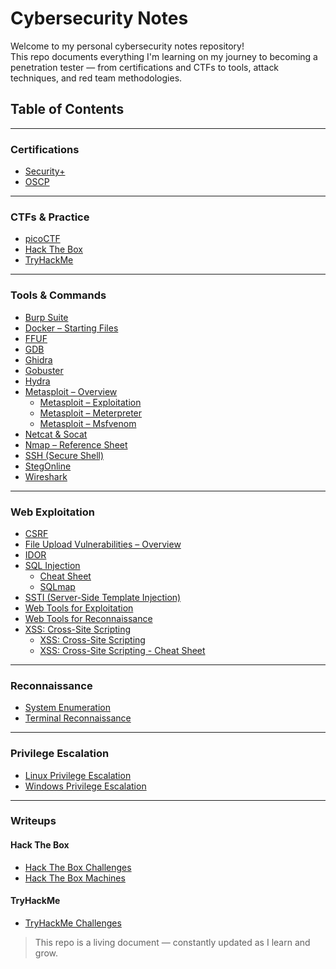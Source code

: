 # Cybersecurity Notes

Welcome to my personal cybersecurity notes repository!  
This repo documents everything I'm learning on my journey to becoming a penetration tester — from certifications and CTFs to tools, attack techniques, and red team methodologies.


## Table of Contents
---

### Certifications
- [Security+](./Certifications/Security+/)
- [OSCP](./Certifications/OSCP/)

---

### CTFs & Practice
- [picoCTF](./CTFs%20&%20Practice/picoCTF/)
- [Hack The Box](./CTFs%20&%20Practice/HackTheBox/)
- [TryHackMe](./CTFs%20&%20Practice/TryHackMe/)

---

### Tools & Commands
- [Burp Suite](./Tools%20&%20Commands/Burp%20Suite/burp%20suite.md)
- [Docker – Starting Files](./Tools%20&%20Commands/Docker/docker.md)
- [FFUF](./Tools%20&%20Commands/FFUF/ffuf.md)
- [GDB](./Tools%20&%20Commands/GDB/gdb.md)
- [Ghidra](./Tools%20&%20Commands/Ghidra/ghidra.md)
- [Gobuster](./Tools%20&%20Commands/Gobuster/gobuster.md)
- [Hydra](./Tools%20&%20Commands/Hydra/hydra.md)
- [Metasploit – Overview](./Tools%20&%20Commands/Metasploit/metasploit%20overview.md)
  - [Metasploit – Exploitation](./Tools%20&%20Commands/Metasploit/metasploit%20exploitation.md)
  - [Metasploit – Meterpreter](./Tools%20&%20Commands/Metasploit/meterpreter.md)
  - [Metasploit – Msfvenom](./Tools%20&%20Commands/Metasploit/msfvenom.md)
- [Netcat & Socat](./Tools%20&%20Commands/Netcat/netcat%20socat.md)
- [Nmap – Reference Sheet](./Tools%20&%20Commands/Nmap/nmap%20cheatsheet.md)
- [SSH (Secure Shell)](./Tools%20&%20Commands/SSH/ssh.md)
- [StegOnline](./Tools%20&%20Commands/Steganography/steganography%20checklist.md)
- [Wireshark](./Tools%20&%20Commands/Wireshark/wireshark.md)

---

### Web Exploitation
- [CSRF](./Web%20Exploitation/CSRF/csrf.md)
- [File Upload Vulnerabilities – Overview](./Web%20Exploitation/File%20Uploads/file%20uploads.md)
- [IDOR](./Web%20Exploitation/IDOR/idor.md)
- [SQL Injection](./Web%20Exploitation/SQLi/injection%20methods.md)
  - [Cheat Sheet](./Web%20Exploitation/SQLi/sql%20cheatsheet.md)
  - [SQLmap](./Web%20Exploitation/SQLi/sqlmap.md)
- [SSTI (Server-Side Template Injection)](./Web%20Exploitation/SSTI/ssti.md)
- [Web Tools for Exploitation](./Web%20Exploitation/Web%20Tools/web%20exploitation%tools.md)
- [Web Tools for Reconnaissance](./Web%20Exploitation/Web%20Tools/web%20recon%tools.md)
- [XSS: Cross-Site Scripting](./Web%20Exploitation/XSS/xss%20overview.md)
  - [XSS: Cross-Site Scripting](./Web%20Exploitation/XSS/xss%20types.md)
  - [XSS: Cross-Site Scripting - Cheat Sheet](./Web%20Exploitation/File%20Uploads/file%20upload%20cheatsheet.md)

<!-- ---
### Active Directory (TBD)
- [LDAP Basics](./Active%20Directory/LDAP/ldap_basics.md)
- [Kerberos Attacks](./Active%20Directory/Kerberos/kerberos_attacks.md)
- [BloodHound](./Active%20Directory/BloodHound/bloodhound.md) -->

---

### Reconnaissance
- [System Enumeration](./Reconnaissance/System/system_enum.md)
- [Terminal Reconnaissance](./Reconnaissance/Terminal/terminal_recon.md)

---

### Privilege Escalation
- [Linux Privilege Escalation](./Privilege%20Escalation/Linux/linux_privesc.md)
- [Windows Privilege Escalation](./Privilege%20Escalation/Windows/windows_privesc.md)

---

### Writeups
#### Hack The Box
- [Hack The Box Challenges](./Writeups/Writeups/Hack%20The%20Box/Challenges/)
- [Hack The Box Machines](./Writeups/Writeups/Hack%20The%20Box/Machines/)
#### TryHackMe
- [TryHackMe Challenges](./Writeups/Writeups/TryHackMe/Challenges/)

> This repo is a living document — constantly updated as I learn and grow.
